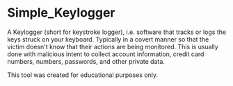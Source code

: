 # Simple_Keylogger
A Keylogger (short for keystroke logger), i.e. software that tracks or logs the keys struck on your keyboard. Typically in a covert manner so that the victim doesn't know that their actions are being monitored. This is usually done with malicious intent to collect account information, credit card numbers, numbers, passwords, and other private data. 

This tool was created for educational purposes only. 
